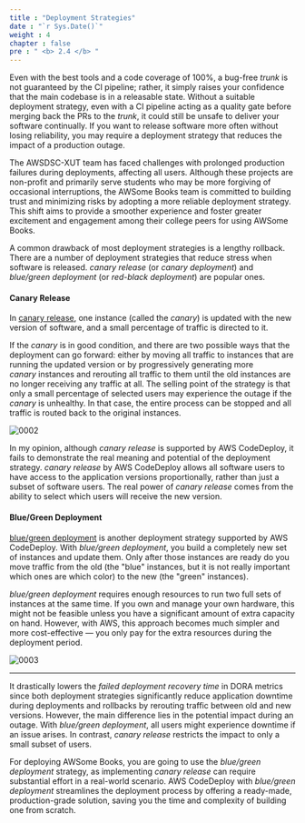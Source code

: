 ```yaml
---
title : "Deployment Strategies"
date : "`r Sys.Date()`"
weight : 4
chapter : false
pre : " <b> 2.4 </b> "
---
```


Even with the best tools and a code coverage of 100%, a bug-free *trunk* is not guaranteed by the CI pipeline; rather, it simply raises your confidence that the main codebase is in a releasable state. Without a suitable deployment strategy, even with a CI pipeline acting as a quality gate before merging back the PRs to the *trunk*, it could still be unsafe to deliver your software continually. If you want to release software more often without losing reliability, you may require a deployment strategy that reduces the impact of a production outage.

The AWSDSC-XUT team has faced challenges with prolonged production failures during deployments, affecting all users. Although these projects are non-profit and primarily serve students who may be more forgiving of occasional interruptions, the AWSome Books team is committed to building trust and minimizing risks by adopting a more reliable deployment strategy. This shift aims to provide a smoother experience and foster greater excitement and engagement among their college peers for using AWSome Books.

A common drawback of most deployment strategies is a lengthy rollback. There are a number of deployment strategies that reduce stress when software is released. *canary release* (or *canary deployment*) and *blue/green deployment* (or *red-black deployment*) are popular ones. 

#### Canary Release

In [canary release](https://martinfowler.com/bliki/CanaryRelease.html), one instance (called the *canary*) is updated with the new version of software, and a small percentage of traffic is directed to it.

 If the *canary* is in good condition, and there are two possible ways that the deployment can go forward: either by moving all traffic to instances that are running the updated version or by progressively generating more *canary* instances and rerouting all traffic to them until the old instances are no longer receiving any traffic at all. The selling point of the strategy is that only a small percentage of selected users may experience the outage if the *canary* is unhealthy. In that case, the entire process can be stopped and all traffic is routed back to the original instances. 

![0002](/images/2/2/0002.svg?featherlight=false&width=42pc)

In my opinion, although *canary release* is supported by AWS CodeDeploy, it fails to demonstrate the real meaning and potential of the deployment strategy. *canary release* by AWS CodeDeploy allows all software users to have access to the application versions proportionally, rather than just a subset of software users. The real power of *canary release* comes from the ability to select which users will receive the new version.

#### Blue/Green Deployment

[blue/green deployment](https://martinfowler.com/bliki/BlueGreenDeployment.html?ref=dombat.co.uk) is another deployment strategy supported by AWS CodeDeploy. With *blue/green deployment*, you build a completely new set of instances and update them. Only after those instances are ready do you move traffic from the old (the "blue" instances, but it is not really important which ones are which color) to the new (the "green" instances).

*blue/green deployment* requires enough resources to run two full sets of instances at the same time. If you own and manage your own hardware, this might not be feasible unless you have a significant amount of extra capacity on hand. However, with AWS, this approach becomes much simpler and more cost-effective — you only pay for the extra resources during the deployment period.

![0003](/images/2/2/0004.svg?featherlight=false&width=42pc)

---

It drastically lowers the *failed deployment recovery time* in DORA metrics since both deployment strategies significantly reduce application downtime during deployments and rollbacks by rerouting traffic between old and new versions. However, the main difference lies in the potential impact during an outage. With *blue/green deployment*, all users might experience downtime if an issue arises. In contrast, *canary release* restricts the impact to only a small subset of users.

For deploying AWSome Books, you are going to use the *blue/green deployment* strategy, as implementing *canary release* can require substantial effort in a real-world scenario. AWS CodeDeploy with *blue/green deployment* streamlines the deployment process by offering a ready-made, production-grade solution, saving you the time and complexity of building one from scratch.
